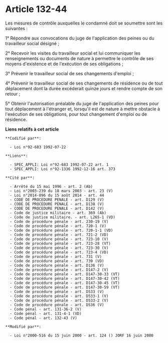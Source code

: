 # Article 132-44

Les mesures de contrôle auxquelles le condamné doit se soumettre sont les suivantes :

1° Répondre aux convocations du juge de l'application des peines ou du travailleur social désigné ;

2° Recevoir les visites du travailleur social et lui communiquer les renseignements ou documents de nature à permettre le
contrôle de ses moyens d'existence et de l'exécution de ses obligations ;

3° Prévenir le travailleur social de ses changements d'emploi ;

4° Prévenir le travailleur social de ses changements de résidence ou de tout déplacement dont la durée excéderait quinze
jours et rendre compte de son retour ;

5° Obtenir l'autorisation préalable du juge de l'application des peines pour tout déplacement à l'étranger et, lorsqu'il est
de nature à mettre obstacle à l'exécution de ses obligations, pour tout changement d'emploi ou de résidence.

**Liens relatifs à cet article**

	**Codifié par**:

	  - Loi n°92-683 1992-07-22

	**Liens**:

	  - SPEC_APPLI: Loi n°92-683 1992-07-22 art. 1
	  - SPEC_APPLI: Loi n°92-1336 1992-12-16 art. 373

	**Cité par**:

	  - Arrêté du 15 mai 1996 - art. 2 (Ab)
	  - Loi n°2003-239 du 18 mars 2003 - art. 23 (V)
	  - Loi n°2014-896 du 15 août 2014 - art. 44
	  - CODE DE PROCEDURE PENALE - art. D129 (V)
	  - CODE DE PROCEDURE PENALE - art. D138 (V)
	  - CODE DE PROCEDURE PENALE - art. D142 (V)
	  - Code de justice militaire - art. 369 (Ab)
	  - Code de justice militaire. - art. L265-1 (VD)
	  - Code de procédure pénale - art. 230-19 (V)
	  - Code de procédure pénale - art. 720-1 (V)
	  - Code de procédure pénale - art. 720-1-1 (VD)
	  - Code de procédure pénale - art. 721-2 (VD)
	  - Code de procédure pénale - art. 723-10 (V)
	  - Code de procédure pénale - art. 723-28 (VT)
	  - Code de procédure pénale - art. 723-30 (V)
	  - Code de procédure pénale - art. 723-4 (VD)
	  - Code de procédure pénale - art. 731 (V)
	  - Code de procédure pénale - art. 739 (VD)
	  - Code de procédure pénale - art. D136 (V)
	  - Code de procédure pénale - art. D147-2 (V)
	  - Code de procédure pénale - art. D147-30-33 (VT)
	  - Code de procédure pénale - art. D147-30-42 (VT)
	  - Code de procédure pénale - art. D147-30-45 (VT)
	  - Code de procédure pénale - art. D147-30-59 (VT)
	  - Code de procédure pénale - art. D533 (V)
	  - Code de procédure pénale - art. D533-1 (V)
	  - Code de procédure pénale - art. D533-2 (V)
	  - Code de procédure pénale - art. D536 (V)
	  - Code pénal - art. 131-36-2 (V)
	  - Code pénal - art. 131-4-1 (VD)
	  - Code pénal - art. 132-43 (V)

	**Modifié par**:

	  - Loi n°2000-516 du 15 juin 2000 - art. 124 () JORF 16 juin 2000

